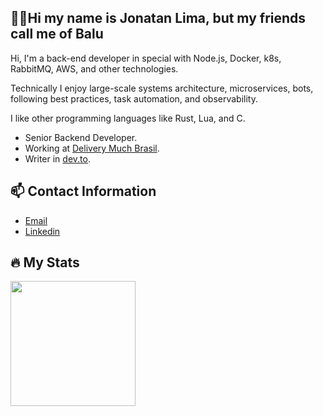 ## ☝🏽Hi my name is Jonatan Lima, but my friends call me of Balu

Hi, I'm a back-end developer in special with Node.js, Docker, k8s, RabbitMQ, AWS, and other technologies.

Technically I enjoy large-scale systems architecture, microservices, bots, following best practices, task automation, and observability.

I like other programming languages like Rust, Lua, and C.

- Senior Backend Developer.
- Working at [Delivery Much Brasil](https://www.deliverymuch.com.br).
- Writer in [dev.to](https://dev.to/jonatanlima).

## 📫 Contact Information

- [Email](mailto:jotanlima@gmail.com)
- [Linkedin](https://www.linkedin.com/in/jonatan-lima-977416102)

## 🔥 My Stats

 <div style="overflow:hidden;">
       <img align="center" height="200" src="https://github-readme-stats.vercel.app/api/top-langs/?username=JonatanLima&theme=slateorange&count_private=true&layout=compact" />
   <!-- <br><br>
   <img align="center" height="200" src="http://github-readme-streak-stats.herokuapp.com?user=JonatanLima&theme=slateorange&layout=compact" />
</div>
<!-- </div> -->
 
